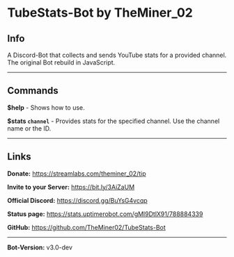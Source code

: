 # TubeStats-Bot by TheMiner_02


## Info
A Discord-Bot that collects and sends YouTube stats for a provided channel.
The original Bot rebuild in JavaScript.

---

## Commands
**$help** - Shows how to use.

**$stats ```channel```** - Provides stats for the specified channel. Use the channel name or the ID.

---

## Links

**Donate:** https://streamlabs.com/theminer_02/tip

**Invite to your Server:** https://bit.ly/3AiZaUM

**Official Discord:** https://discord.gg/BuYsG4vcqp

**Status page:** https://stats.uptimerobot.com/gMl9DtlX91/788884339

**GitHub:** https://github.com/TheMiner02/TubeStats-Bot

---

**Bot-Version:** v3.0-dev
